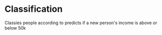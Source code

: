 # Classification 
Classies people according to predicts if a new person's income is above or below 50k
